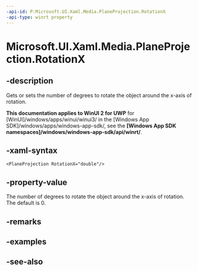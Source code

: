 ```yaml
---
-api-id: P:Microsoft.UI.Xaml.Media.PlaneProjection.RotationX
-api-type: winrt property
---
```


<!-- Property syntax
public double RotationX { get;  set; }
-->

# Microsoft.UI.Xaml.Media.PlaneProjection.RotationX

## -description
Gets or sets the number of degrees to rotate the object around the x-axis of rotation.

**This documentation applies to WinUI 2 for UWP** for [WinUI]/windows/apps/winui/winui3/ in the [Windows App SDK]/windows/apps/windows-app-sdk/, see the **[Windows App SDK namespaces]/windows/windows-app-sdk/api/winrt/**.

## -xaml-syntax
```xaml
<PlaneProjection RotationX="double"/>
```


## -property-value
The number of degrees to rotate the object around the x-axis of rotation. The default is 0.

## -remarks

## -examples

## -see-also
